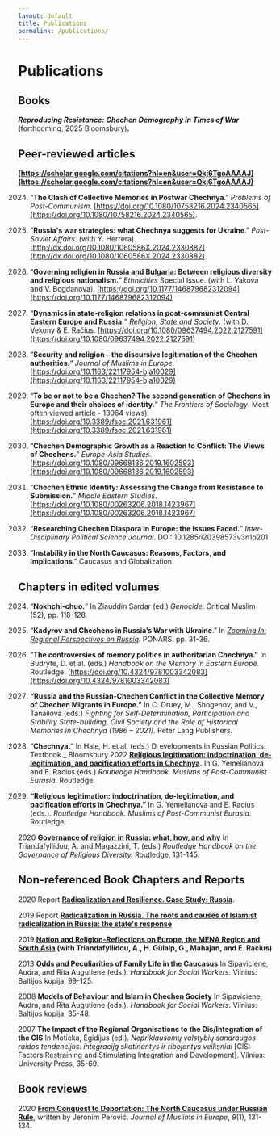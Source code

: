 ```yaml
---
layout: default
title: Publications
permalink: /publications/
---
```


# Publications
## Books
 **_Reproducing Resistance: Chechen Demography in Times of War_** (forthcoming, 2025 Bloomsbury)**.**
## Peer-reviewed articles

**[https://scholar.google.com/citations?hl=en&user=Qkj6TgoAAAAJ](https://scholar.google.com/citations?hl=en&user=Qkj6TgoAAAAJ)**


2024. “**The Clash of Collective Memories in Postwar Chechnya**.” _Problems of Post-Communism_. [https://doi.org/10.1080/10758216.2024.2340565](https://doi.org/10.1080/10758216.2024.2340565).

2024. “**Russia's war strategies: what Chechnya suggests for Ukraine**.” _Post-Soviet Affairs_. (with Y. Herrera). [http://dx.doi.org/10.1080/1060586X.2024.2330882](http://dx.doi.org/10.1080/1060586X.2024.2330882).

2023. “**Governing religion in Russia and Bulgaria: Between religious diversity and religious nationalism.**” _Ethnicities_ Special Issue. (with L. Yakova and V. Bogdanova). [https://doi.org/10.1177/146879682312094](https://doi.org/10.1177/146879682312094)

2022. “**Dynamics in state-religion relations in post-communist Central Eastern Europe and Russia.**” _Religion, State and Society_. (with D. Vekony & E. Račius. [https://doi.org/10.1080/09637494.2022.2127591](https://doi.org/10.1080/09637494.2022.2127591)

2021. “**Security and religion – the discursive legitimation of the Chechen authorities.**“ _Journal of Muslims in Europe_. [https://doi.org/10.1163/22117954-bja10029](https://doi.org/10.1163/22117954-bja10029)

2021. “**To be or not to be a Chechen? The second generation of Chechens in Europe and their choices of identity.**” _The Frontiers of Sociology_. Most often viewed article - 13064 views). [https://doi.org/10.3389/fsoc.2021.631961](https://doi.org/10.3389/fsoc.2021.631961)

2019. “**Chechen Demographic Growth as a Reaction to Conflict: The Views of Chechens.**” _Europe-Asia Studies_. [https://doi.org/10.1080/09668136.2019.1602593](https://doi.org/10.1080/09668136.2019.1602593)

2018. “**Chechen Ethnic Identity: Assessing the Change from Resistance to Submission.**” _Middle Eastern Studies_. [https://doi.org/10.1080/00263206.2018.1423967](https://doi.org/10.1080/00263206.2018.1423967)

2017. “**Researching Chechen Diaspora in Europe: the Issues Faced.**” _Inter-Disciplinary Political Science Journal_. DOI: 10.1285/i20398573v3n1p201

2012. “**Instability in the North Caucasus: Reasons, Factors, and Implications**.” Caucasus and Globalization.



## Chapters in edited volumes

2024. “**Nokhchi-chuo.**” In Ziauddin Sardar (ed.) _Genocide_. Critical Muslim (52), pp. 118-128.

2025. “**Kadyrov and Chechens in Russia’s War with Ukraine**.” In [_Zooming In: Regional Perspectives on Russia_](https://bunny-wp-pullzone-a7uhvox9dj.b-cdn.net/wp-content/uploads/2024/10/PONARS_ebook_Nov_2024.pdf)_._ PONARS. pp. 31-36.

2026. “**The controversies of memory politics in authoritarian Chechnya.”** In Budryte, D. et al. (eds.) _Handbook on the Memory in Eastern Europe_. Routledge. [https://doi.org/10.4324/9781003342083](https://doi.org/10.4324/9781003342083)

2027. **“Russia and the Russian-Chechen Conflict in the Collective Memory of Chechen Migrants in Europe.”** In C. Druey, M., Shogenov, and V., Tanailova (eds.) _Fighting for Self-Determination, Participation and Stability State-building, Civil Society and the Role of Historical Memories in Chechnya (1986 – 2021)._ Peter Lang Publishers.

2028. “**Chechnya.**” In Hale, H. et al. (eds.) D_evelopments in Russian Politics. Textbook._ Bloomsbury.2022  **[Religious legitimation: indoctrination, de-legitimation, and pacification efforts in Chechnya](https://www.taylorfrancis.com/chapters/edit/10.4324/9781003090632-6/religious-self-legitimation-indoctrination-pacification-efforts-chechen-government-marat-iliyasov).** In G. Yemelianova and E. Racius (eds.) *Routledge Handbook. Muslims of Post-Communist Eurasia*. Routledge.


2022. **“Religious legitimation:** **indoctrination, de-legitimation, and pacification efforts in Chechnya.”** In G. Yemelianova and E. Racius (eds.). _Routledge Handbook. Muslims of Post-Communist Eurasia_. Routledge.

2020  **[Governance of religion in Russia: what, how, and why](https://www.taylorfrancis.com/chapters/edit/10.4324/9781003083405-15/russia-marat-iliyasov)** In Triandafyllidou, A. and Magazzini, T. (eds.) *Routledge Handbook on the Governance of Religious Diversity.* Routledge, 131-145.


## Non-referenced Book Chapters and Reports

2020  Report  **[Radicalization and Resilience. Case Study: Russia](http://grease.eui.eu/wp-content/uploads/sites/8/2020/10/WP4-Report_Russia-1.pdf)**. 

2019  Report  **[Radicalization in Russia. The roots and causes of Islamist radicalization in Russia: the state's response](http://grease.eui.eu/wp-content/uploads/sites/8/2019/10/Russia-Report.pdf)**

2019  **[Nation and Religion-Reflections on Europe, the MENA Region and South Asia](http://grease.eui.eu/wp-content/uploads/sites/8/2019/05/GREASE-concept-paper_D1.3_Nation-and-Religion_30May2019_FINAL1-2.pdf) (with Triandafyllidou, A., H. Gülalp, G., Mahajan, and E. Racius)**

2013  **Odds and Peculiarities of Family Life in the Caucasus** In Sipaviciene, Audra, and Rita Augutiene (eds.). *Handbook for Social Workers*. Vilnius: Baltijos kopija, 99-125.

2008  **Models of Behaviour and Islam in Chechen Society** In Sipaviciene, Audra, and Rita Augutiene (eds.). *Handbook for Social Workers*. Vilnius: Baltijos kopija, 35-48.

2007  **The Impact of the Regional Organisations to the Dis/Integration of the CIS** In Motieka, Egidijus (ed.). *Nepriklausomų valstybių sandraugos raidos tendencijos: integraciją skatinantys ir ribojantys veiksniai* [CIS: Factors Restraining and Stimulating Integration and Development]. Vilnius: University Press, 35-69.

## Book reviews

2020  [**From Conquest to Deportation: The North Caucasus under Russian Rule**](https://doi.org/10.1163/22117954-12341414), written by Jeronim Perović. *Journal of Muslims in Europe*, *9*(1), 131-134.



